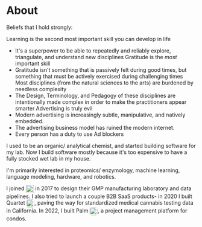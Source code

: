 # About

Beliefs that I hold strongly:

 Learning is the second most important skill you can develop in life
- It's a superpower to be able to repeatedly and reliably explore, triangulate, and understand new disciplines 
 Gratitude is the *most* important skill
- Gratitude isn't something that is passively felt during good times, but something that must be actively exercised during challenging times
 Most disciplines (from the natural sciences to the arts) are burdened by needless complexity
- The Design, Terminology, and Pedagogy of these disciplines are intentionally made complex in order to make the practitioners appear smarter
 Advertising is truly evil
- Modern advertising is increasingly subtle, manipulative, and natively embedded.
- The advertising business model has ruined the modern internet.
- Every person has a duty to use Ad blockers

I used to be an organic/ analytical chemist, and started building software for my lab.
Now I build software mostly because it's too expensive to have a fully stocked wet lab in my house.

I'm primarily interested in proteomics/ enzymology, machine learning, language modeling, hardware, and robotics.

I joined <img src="https://portfolio.ryansereno.com/static/media/sparc_logo.0195edfb5e2925dc2f17.png" alt="SPARC logo" style="height: 1.5em; vertical-align: middle; display: inline;"> in 2017 to design their GMP manufacturing laboratory and data pipelines.
I also tried to launch a couple B2B SaaS products- in 2020 I built Quartet <img src="https://portfolio.ryansereno.com/static/media/Quartet%20logo%20small.89a666cf503945a18a91.jpeg" alt="Quartet logo" style="height: 1.5em; vertical-align: middle; display: inline; border-radius:5px;">, paving the way for standardized medical cannabis testing data in California.
In 2022, I built Palm <img src="https://portfolio.ryansereno.com/static/media/palm-logo.90b4e76b5d481d538d64.png" alt="Palm logo" style="height: 1.5em; vertical-align: middle; display: inline; border-radius:5px;">, a project management platform for condos.

